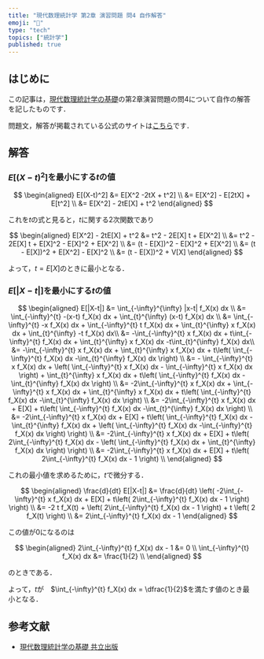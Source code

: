 ```yaml
---
title: "現代数理統計学 第2章 演習問題 問4 自作解答"
emoji: "👋"
type: "tech"
topics: ["統計学"]
published: true
---
```



## はじめに

この記事は，[現代数理統計学の基礎](https://www.kyoritsu-pub.co.jp/book/b10003681.html)の第2章演習問題の問4について自作の解答を記したものです．

問題文，解答が掲載されている公式のサイトは[こちら](https://sites.google.com/site/ktatsuya77/)です．

## 解答

### $E[(X-t)^2]$を最小にする$t$の値

$$
\begin{aligned}
E[(X-t)^2] &= E[X^2 -2tX + t^2] \\
&= E[X^2] - E[2tX] + E[t^2] \\
&= E[X^2] - 2tE[X] + t^2
\end{aligned}
$$

これを$t$の式と見ると，$t$に関する2次関数であり

$$
\begin{aligned}
E[X^2] - 2tE[X] + t^2
&= t^2  - 2E[X] t + E[X^2] \\
&= t^2  - 2E[X] t + E[X]^2 - E[X]^2 + E[X^2] \\
&= (t - E[X])^2 - E[X]^2 + E[X^2]  \\
&= (t - E[X])^2 + E[X^2] - E[X]^2 \\
&= (t - E[X])^2 + V[X]
\end{aligned}
$$

よって，$t=E[X]$のときに最小となる．

### $E[|X-t|]$を最小にする$t$の値

$$
\begin{aligned}
E[|X-t|]
&= \int_{-\infty}^{\infty} |x-t| f_X(x) dx \\
&= \int_{-\infty}^{t} -(x-t) f_X(x) dx + \int_{t}^{\infty} (x-t) f_X(x) dx \\
&= \int_{-\infty}^{t} -x f_X(x) dx + \int_{-\infty}^{t} t f_X(x) dx + \int_{t}^{\infty} x f_X(x) dx + \int_{t}^{\infty} -t f_X(x) dx\\
&= -\int_{-\infty}^{t} x f_X(x) dx + t\int_{-\infty}^{t} f_X(x) dx + \int_{t}^{\infty} x f_X(x) dx -t\int_{t}^{\infty} f_X(x) dx\\
&= -\int_{-\infty}^{t} x f_X(x) dx + \int_{t}^{\infty} x f_X(x) dx +
t\left(
    \int_{-\infty}^{t} f_X(x) dx -\int_{t}^{\infty} f_X(x) dx
\right) \\
&= - \int_{-\infty}^{t} x f_X(x) dx +
\left(
    \int_{-\infty}^{t} x f_X(x) dx
    - \int_{-\infty}^{t} x f_X(x) dx
\right) +
\int_{t}^{\infty} x f_X(x) dx +
t\left(
    \int_{-\infty}^{t} f_X(x) dx -\int_{t}^{\infty} f_X(x) dx
\right) \\
&= -2\int_{-\infty}^{t} x f_X(x) dx +
\int_{-\infty}^{t} x f_X(x) dx +
\int_{t}^{\infty} x f_X(x) dx +
t\left(
    \int_{-\infty}^{t} f_X(x) dx -\int_{t}^{\infty} f_X(x) dx
\right) \\
&= -2\int_{-\infty}^{t} x f_X(x) dx +
E[X] +
t\left(
    \int_{-\infty}^{t} f_X(x) dx -\int_{t}^{\infty} f_X(x) dx
\right) \\
&= -2\int_{-\infty}^{t} x f_X(x) dx +
E[X] +
t\left(
    \int_{-\infty}^{t} f_X(x) dx -\int_{t}^{\infty} f_X(x) dx +
    \left(
        \int_{-\infty}^{t} f_X(x) dx -\int_{-\infty}^{t} f_X(x) dx
    \right)
\right) \\
&= -2\int_{-\infty}^{t} x f_X(x) dx +
E[X] +
t\left(
    2\int_{-\infty}^{t} f_X(x) dx -
    \left(
        \int_{-\infty}^{t} f_X(x) dx + \int_{t}^{\infty} f_X(x) dx
    \right)
\right) \\
&= -2\int_{-\infty}^{t} x f_X(x) dx +
E[X] +
t\left(
    2\int_{-\infty}^{t} f_X(x) dx - 1
\right) \\
\end{aligned}
$$

これの最小値を求めるために，$t$で微分する．

$$
\begin{aligned}
\frac{d}{dt} E[|X-t|]
&= \frac{d}{dt}
\left(
    -2\int_{-\infty}^{t} x f_X(x) dx +
    E[X] +
    t\left(
        2\int_{-\infty}^{t} f_X(x) dx - 1
    \right)
\right) \\
&= -2 t f_X(t) +
\left(
        2\int_{-\infty}^{t} f_X(x) dx - 1
\right) +
t \left(
    2 f_X(t)
\right) \\
&= 2\int_{-\infty}^{t} f_X(x) dx - 1
\end{aligned}
$$

この値が0になるのは

$$
\begin{aligned}
2\int_{-\infty}^{t} f_X(x) dx - 1 &= 0 \\
\int_{-\infty}^{t} f_X(x) dx &= \frac{1}{2} \\
\end{aligned}
$$

のときである．

よって，$t$が　$\int_{-\infty}^{t} f_X(x) dx = \dfrac{1}{2}$を満たす値のとき最小となる．

## 参考文献

- [現代数理統計学の基礎 共立出版](https://www.kyoritsu-pub.co.jp/book/b10003681.html)
